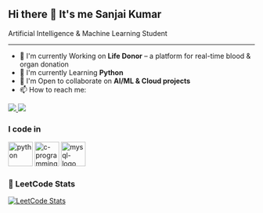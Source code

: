## Hi there 👋 It's me Sanjai Kumar

Artificial Intelligence & Machine Learning Student

---

- 🔭 I'm currently Working on **Life Donor** – a platform for real-time blood & organ donation  
- 🌱 I'm currently Learning **Python**  
- 👯 I'm Open to collaborate on **AI/ML & Cloud projects**  
- 📫 How to reach me:

<a href="https://mail.google.com/mail/?view=cm&fs=1&to=sanjaiks05@gmail.com">
  <img src="https://img.shields.io/badge/Gmail-D14836?style=for-the-badge&logo=gmail&logoColor=white" />
</a>
<a href="https://www.linkedin.com/in/sanjai-kumar-s05k06/">
  <img src="https://img.shields.io/badge/LinkedIn-0077B5?style=for-the-badge&logo=linkedin&logoColor=white" />
</a>

### I code in 
<img height="50" width="50" src="https://img.icons8.com/color/48/python--v1.png" alt="python"/>          <img height="50" width="50" src="https://img.icons8.com/color/48/c-programming.png" alt="c-programming"/>           <img height="50" width="50" src="https://img.icons8.com/color/48/mysql-logo.png" alt="mysql-logo"/>


### 🧩 LeetCode Stats  

[![LeetCode Stats](https://leetcard.jacoblin.cool/sanjai0707?theme=dark&font=Marcellus&ext=activity)](https://leetcode.com/sanjai0707/)






